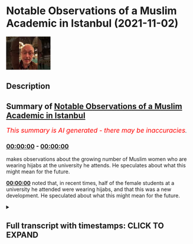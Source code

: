 # Notable Observations of a Muslim Academic in Istanbul (2021-11-02)

![alt Notable Observations of a Muslim Academic in Istanbul](Nq9dkSVb8_s.jpg "Notable Observations of a Muslim Academic in Istanbul")

## Description



## Summary of [Notable Observations of a Muslim Academic in Istanbul](https://www.youtube.com/watch?v=Nq9dkSVb8_s)


*<span style="color:red; font-size:125%">This summary is AI generated - there may be inaccuracies</span>. [](/)*

### [00:00:00](https://www.youtube.com/watch?v=Nq9dkSVb8_s&t=0) - [00:00:00](https://www.youtube.com/watch?v=Nq9dkSVb8_s&t=0)

makes observations about the growing number of Muslim women who are wearing hijabs at the university he attends. He speculates about what this might mean for the future.

**[00:00:00](https://www.youtube.com/watch?v=Nq9dkSVb8_s&t=0)** noted that, in recent times, half of the female students at a university he attended were wearing hijabs, and that this was a new development. He speculated about what this might mean for the future.

<details><summary><h2>Full transcript with timestamps: CLICK TO EXPAND</h2></summary>

[0:00:00](https://youtu.be/Nq9dkSVb8_s?t=0) just wanted to share with you what  
[0:00:02](https://youtu.be/Nq9dkSVb8_s?t=2) happened the this afternoon i had lunch  
[0:00:04](https://youtu.be/Nq9dkSVb8_s?t=4) with a professor at one of istanbul's  
[0:00:07](https://youtu.be/Nq9dkSVb8_s?t=7) leading  
[0:00:08](https://youtu.be/Nq9dkSVb8_s?t=8) elite universities i can't say his name  
[0:00:10](https://youtu.be/Nq9dkSVb8_s?t=10) or the subject he teaches but he did say  
[0:00:13](https://youtu.be/Nq9dkSVb8_s?t=13) something very interesting he's noticed  
[0:00:15](https://youtu.be/Nq9dkSVb8_s?t=15) in recent very recent times half his  
[0:00:18](https://youtu.be/Nq9dkSVb8_s?t=18) female students now wear the hijab  
[0:00:21](https://youtu.be/Nq9dkSVb8_s?t=21) and half don't and the half that don't  
[0:00:24](https://youtu.be/Nq9dkSVb8_s?t=24) very often expose the midriff of their  
[0:00:28](https://youtu.be/Nq9dkSVb8_s?t=28) tops  
[0:00:29](https://youtu.be/Nq9dkSVb8_s?t=29) and this is something quite striking and  
[0:00:31](https://youtu.be/Nq9dkSVb8_s?t=31) new this his emphasis on uh hijab  
[0:00:35](https://youtu.be/Nq9dkSVb8_s?t=35) wearing by half of his female students  
[0:00:38](https://youtu.be/Nq9dkSVb8_s?t=38) and as corresponding reaction seemingly  
[0:00:41](https://youtu.be/Nq9dkSVb8_s?t=41) where half of his  
[0:00:43](https://youtu.be/Nq9dkSVb8_s?t=43) other students don't wear hijab and  
[0:00:45](https://youtu.be/Nq9dkSVb8_s?t=45) indeed exposed maximally a lot of flesh  
[0:00:48](https://youtu.be/Nq9dkSVb8_s?t=48) so i thought that was very interesting  
[0:00:50](https://youtu.be/Nq9dkSVb8_s?t=50) and it's a sign of the times in istanbul  
[0:00:53](https://youtu.be/Nq9dkSVb8_s?t=53) and it's a new development and wonder  
[0:00:55](https://youtu.be/Nq9dkSVb8_s?t=55) what that means for the future  

</details>
